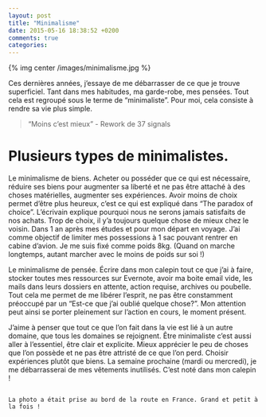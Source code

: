 ```yaml
---
layout: post
title: "Minimalisme"
date: 2015-05-16 18:38:52 +0200
comments: true
categories:
---
```


{% img center /images/minimalisme.jpg %}

Ces dernières années, j’essaye de me débarrasser de ce que je trouve superficiel. Tant dans mes habitudes, ma garde-robe, mes pensées. Tout cela est regroupé sous le terme de “minimaliste”. Pour moi, cela consiste à rendre sa vie plus simple.

> “Moins c’est mieux” - Rework de 37 signals

<!-- more -->

# Plusieurs types de minimalistes.

Le minimalisme de biens. Acheter ou posséder que ce qui est nécessaire, réduire ses biens pour augmenter sa liberté et ne pas être attaché à des choses matérielles, augmenter ses expériences. Avoir moins de choix permet d’être plus heureux, c’est ce qui est expliqué dans “The paradox of choice”. L’écrivain explique pourquoi nous ne serons jamais satisfaits de nos achats. Trop de choix, il y’a toujours quelque chose de mieux chez le voisin. Dans 1 an après mes études et pour mon départ en voyage. J’ai comme objectif de limiter mes possessions à 1 sac pouvant rentrer en cabine d’avion. Je me suis fixé comme poids 8kg. (Quand on marche longtemps, autant marcher avec le moins de poids sur soi !)

Le minimalisme de pensée. Écrire dans mon calepin tout ce que j’ai à faire, stocker toutes mes ressources sur Evernote, avoir ma boite email vide, les mails dans leurs dossiers en attente, action requise, archives ou poubelle. Tout cela me permet de me libérer l’esprit, ne pas être constamment préoccupé par un “Est-ce que j’ai oublié quelque chose?”. Mon attention peut ainsi se porter pleinement sur l’action en cours, le moment présent.

J’aime à penser que tout ce que l’on fait dans la vie est lié à un autre domaine, que tous les domaines se rejoignent. Être minimaliste c’est aussi aller à l’essentiel, être clair et explicite. Mieux apprécier le peu de choses que l’on possède et ne pas être attristé de ce que l’on perd. Choisir expériences plutôt que biens. La semaine prochaine (mardi ou mercredi), je me débarrasserai de mes vêtements inutilisés. C’est noté dans mon calepin !

~~~

La photo a était prise au bord de la route en France. Grand et petit à la fois !

